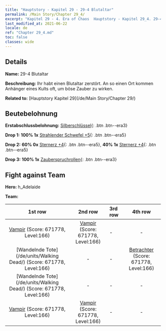 ```yaml
---
title: "Hauptstory - Kapitel 29 - 29-4 Blutaltar"
permalink: /Main Story/Chapter 29_4/
excerpt: "Kapitel 29 - 4. Era of Chaos  Hauptstory - Kapitel 29_4. 29-4 Blutaltar"
last_modified_at: 2021-06-22
locale: de
ref: "Chapter 29_4.md"
toc: false
classes: wide
---
```


## Details

 **Name:** 29-4 Blutaltar

 **Beschreibung:** Ihr habt einen Blutaltar zerstört. An so einen Ort kommen Anhänger eines Kults oft, um böse Zauber zu wirken.

 **Related to:** [Hauptstory Kapitel 29](/de/Main Story/Chapter 29/)

## Beutebelohnung

 **Erstabschlussbelohnung:** [Silberschlüssel](/ItemsDE/con_693/){: .btn .btn--era3}

 **Drop 1:** **100% 1x** [Strahlender Schwefel +5](/ItemsDE/mat_99/){: .btn .btn--era5}

 **Drop 2:** **60% 0x** [Sternerz +4](/ItemsDE/mat_89/){: .btn .btn--era5}, **40% 1x** [Sternerz +4](/ItemsDE/mat_89/){: .btn .btn--era5}

 **Drop 3:** **100% 1x** [Zauberspruchrollen](/ItemsDE/con_694/){: .btn .btn--era3}


## Fight against Team
 **Hero:** h_Adelaide

 **Team:**


  | 1st row | 2nd row | 3rd row | 4th row |
  |:----:|:----:|:----|:----:|
  | [Vampir](/de/units/Vampire/) (Score: 671778, Level:166)  | [Vampir](/de/units/Vampire/) (Score: 671778, Level:166)  | - | - |
  | [Wandelnde Tote](/de/units/Walking Dead/) (Score: 671778, Level:166)  | - | - | [Betrachter](/de/units/Beholder/) (Score: 671778, Level:166)  |
  | [Wandelnde Tote](/de/units/Walking Dead/) (Score: 671778, Level:166)  | - | - | - |
  | [Vampir](/de/units/Vampire/) (Score: 671778, Level:166)  | [Vampir](/de/units/Vampire/) (Score: 671778, Level:166)  | - | - |


